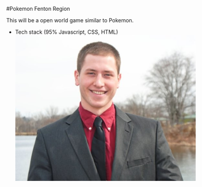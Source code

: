 #Pokemon Fenton Region

This will be a open world game similar to Pokemon.

* Tech stack (95% Javascript, CSS, HTML)
![Slide 1](LinkedInProPic.png)